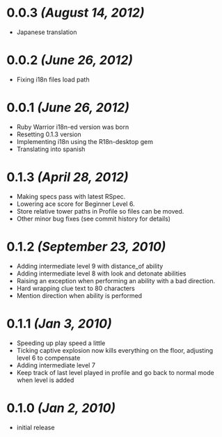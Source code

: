 # 0.0.3 *(August 14, 2012)*

* Japanese translation

# 0.0.2 *(June 26, 2012)*

* Fixing i18n files load path

# 0.0.1 *(June 26, 2012)*

* Ruby Warrior i18n-ed version was born
* Resetting 0.1.3 version 
* Implementing i18n using the R18n-desktop gem
* Translating into spanish
	
# 0.1.3 *(April 28, 2012)*

* Making specs pass with latest RSpec.
* Lowering ace score for Beginner Level 6.
* Store relative tower paths in Profile so files can be moved.
* Other minor bug fixes (see commit history for details)

# 0.1.2 *(September 23, 2010)*

* Adding intermediate level 9 with distance_of ability
* Adding intermediate level 8 with look and detonate abilities
* Raising an exception when performing an ability with a bad direction.
* Hard wrapping clue text to 80 characters
* Mention direction when ability is performed

# 0.1.1 *(Jan 3, 2010)*

* Speeding up play speed a little
* Ticking captive explosion now kills everything on the floor, adjusting level 6 to compensate
* Adding intermediate level 7
* Keep track of last level played in profile and go back to normal mode when level is added

# 0.1.0 *(Jan 2, 2010)*

* initial release
